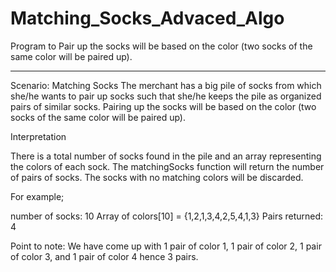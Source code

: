 # Matching_Socks_Advaced_Algo
Program to Pair up the socks will be based on the color (two socks of the same color will be paired up).
____________
Scenario: Matching Socks
The merchant has a big pile of socks from which she/he wants to pair up socks such that she/he keeps the pile as organized pairs of similar socks. Pairing up the socks will be based on the color (two socks of the same color will be paired up).

Interpretation

There is a total number of socks found in the pile and an array representing the colors of each sock. The matchingSocks function will return the number of pairs of socks. The socks with no matching colors will be discarded.

For example;

number of socks: 10
Array of colors[10] = {1,2,1,3,4,2,5,4,1,3}
Pairs returned: 4

Point to note: We have come up with 1 pair of color 1, 1 pair of color 2, 1 pair of color 3, and 1 pair of color 4 hence 3 pairs.
